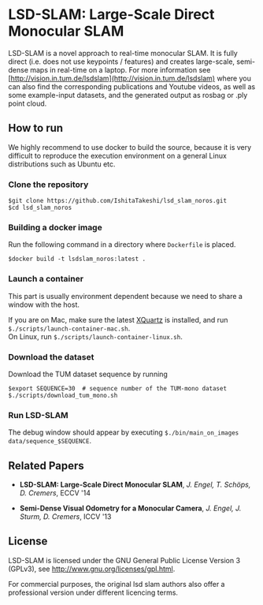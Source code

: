# LSD-SLAM: Large-Scale Direct Monocular SLAM

LSD-SLAM is a novel approach to real-time monocular SLAM. It is fully direct (i.e. does not use keypoints / features) and creates large-scale, 
semi-dense maps in real-time on a laptop. For more information see
[http://vision.in.tum.de/lsdslam](http://vision.in.tum.de/lsdslam)
where you can also find the corresponding publications and Youtube videos, as well as some 
example-input datasets, and the generated output as rosbag or .ply point cloud.

## How to run

We highly recommend to use docker to build the source, because it is very difficult to reproduce the execution environment on a general Linux distributions such as Ubuntu etc.

### Clone the repository 

```
$git clone https://github.com/IshitaTakeshi/lsd_slam_noros.git
$cd lsd_slam_noros
```

### Building a docker image

Run the following command in a directory where `Dockerfile` is placed.

```
$docker build -t lsdslam_noros:latest .
```

### Launch a container

This part is usually environment dependent because we need to share a window with the host.

If you are on Mac, make sure the latest [XQuartz](https://www.xquartz.org) is installed, and run `$./scripts/launch-container-mac.sh`.  
On Linux, run `$./scripts/launch-container-linux.sh`.

### Download the dataset

Download the TUM dataset sequence by running

```
$export SEQUENCE=30  # sequence number of the TUM-mono dataset 
$./scripts/download_tum_mono.sh
```

### Run LSD-SLAM

The debug window should appear by executing `$./bin/main_on_images data/sequence_$SEQUENCE`.

## Related Papers

* **LSD-SLAM: Large-Scale Direct Monocular SLAM**, *J. Engel, T. Schöps, D. Cremers*, ECCV '14

* **Semi-Dense Visual Odometry for a Monocular Camera**, *J. Engel, J. Sturm, D. Cremers*, ICCV '13


## License

LSD-SLAM is licensed under the GNU General Public License Version 3 (GPLv3), see http://www.gnu.org/licenses/gpl.html.

For commercial purposes, the original lsd slam authors also offer a professional version under different licencing terms.
